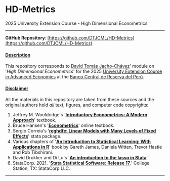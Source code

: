 # HD-Metrics
 2025 University Extension Course - High Dimensional Econometrics
___

**GitHub Repository**: [https://github.com/DTJCML/HD-Metrics](https://github.com/DTJCML/HD-Metrics)

#### <ins>Description</ins>
This repository corresponds to [David Tomás Jacho-Chávez](https://www.davidjachochavez.org)' module on '*High Dimensional Econometrics*' for the 2025 [University Extension Course in Advanced Economics](https://www.bcrp.gob.pe/cursosbcrp/curso-de-economia-avanzada-2025.html) at the [Banco Central de Reserva del Perú](https://www.bcrp.gob.pe/).


#### <ins>Disclaimer</ins>
All the materials in this repository are taken from these sources and the original authors hold _all_ text, figures, and computer code copyrights:

1. Jeffrey M. Wooldridge's '**[Introductory Econometrics: A Modern Approach](https://economics.ut.ac.ir/documents/3030266/14100645/Jeffrey_M._Wooldridge_Introductory_Econometrics_A_Modern_Approach__2012.pdf)**' textbook.
2. Bruce Hansen's '**[Econometrics](https://www.ssc.wisc.edu/~bhansen/econometrics/)**' online textbook.
3. Sergio Correia's '**[reghdfe: Linear Models with Many Levels of Fixed Effects](https://scorreia.com/software/reghdfe/)**' stata package.
4. Various chapters of '**[An Introduction to Statistical Learning: With Applications in R](https://github.com/tpn/pdfs/blob/master/An%20Introduction%20To%20Statistical%20Learning%20with%20Applications%20in%20R%20(ISLR%20Seventh%20Printing).pdf)**' book by Gareth James, Daniela Witten, Trevor Hastie and Rob Tibshirani.
5. David Drukker and Di Lu's '**[An introduction to the lasso in Stata](https://blog.stata.com/2019/09/09/an-introduction-to-the-lasso-in-stata/)**.'
6. StataCorp. 2021. '**[Stata Statistical Software: Release 17](https://www.stata.com/manuals/u.pdf)**.' College Station, TX: StataCorp LLC.

___